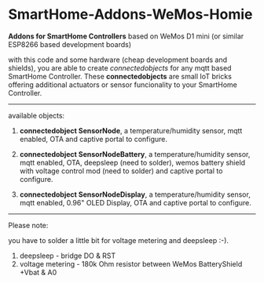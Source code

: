 # SmartHome-Addons-WeMos-Homie
**Addons for SmartHome Controllers** based on WeMos D1 mini (or similar ESP8266 based development boards)

with this code and some hardware (cheap development boards and shields), you are able to create *connectedobjects* for any mqtt based SmartHome Controller. These __connectedobjects__ are small IoT bricks offering additional actuators or sensor funcionality to your SmartHome Controller.

----
available objects:

1. __connectedobject SensorNode__,
a temperature/humidity sensor, mqtt enabled, OTA and captive portal to configure.

2. __connectedobject SensorNodeBattery__,
a temperature/humidity sensor, mqtt enabled, OTA, deepsleep (need to solder), wemos battery shield with voltage control mod (need to solder) and captive portal to configure.

3. __connectedobject SensorNodeDisplay__,
a temperature/humidity sensor, mqtt enabled, 0.96" OLED Display, OTA and captive portal to configure.


----

Please note:

you have to solder a little bit for voltage metering and deepsleep :-).
1. deepsleep - bridge DO & RST
2. voltage metering - 180k Ohm resistor between WeMos BatteryShield +Vbat & A0
